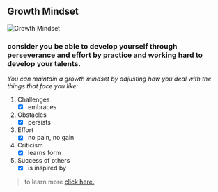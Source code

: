 ## Growth Mindset
                                                       
                                                       
   ![Growth Mindset](https://3kllhk1ibq34qk6sp3bhtox1-wpengine.netdna-ssl.com/wp-content/uploads/2015/11/growth-mindset.png)                     
                                                       

### consider you be able to develop yourself through perseverance and effort by practice and working hard to develop your talents.

*You can maintain a growth mindset by adjusting how you deal with the things that face you like:*

1. Challenges
   - [X] embraces
2. Obstacles
	 - [X] persists
3. Effort
	 - [X] no pain, no gain
4. Criticism
	 - [X] learns form
5. Success of others
	 - [X] is inspired by
   
>to learn more [click here.](https://www.atlassian.com/blog/inside-atlassian/growth-mindset)



